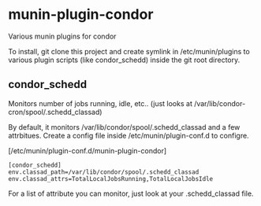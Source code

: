 # munin-plugin-condor

Various munin plugins for condor

To install, git clone this project and create symlink in /etc/munin/plugins to various plugin scripts (like condor_schedd) inside the git root directory. 

## condor_schedd

Monitors number of jobs running, idle, etc.. (just looks at /var/lib/condor-cron/spool/.schedd_classad)

By default, it monitors /var/lib/condor/spool/.schedd_classad and a few attrbitues. Create a config file inside /etc/munin/plugin-conf.d to configre.

[/etc/munin/plugin-conf.d/munin-plugin-condor]
```
[condor_schedd]
env.classad_path=/var/lib/condor/spool/.schedd_classad
env.classad_attrs=TotalLocalJobsRunning,TotalLocalJobsIdle
```

For a list of attribute you can monitor, just look at your .schedd_classad file.


